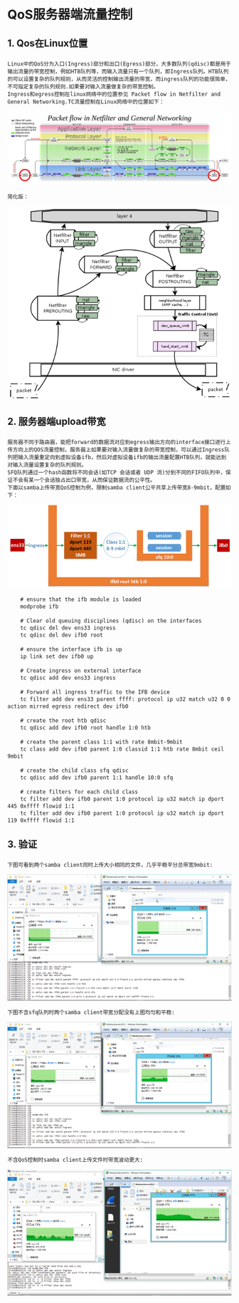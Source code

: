 
# QoS服务器端流量控制
   
   
## 1. Qos在Linux位置

### 
    Linux中的QoS分为入口(Ingress)部分和出口(Egress)部分，大多数队列(qdisc)都是用于输出流量的带宽控制，例如HTB队列等，而输入流量只有一个队列，即Ingress队列。HTB队列的可以设置复杂的队列规则，从而灵活的控制输出流量的带宽，而ingress队列的功能很简单，不可指定复杂的队列规则.如果要对输入流量做复杂的带宽控制。
    Ingress和egress控制在linux网络中的位置参见 Packet flow in Netfilter and General Networking.TC流量控制在Linux网络中的位置如下：
![image](https://github.com/larkguo/Architecture/blob/master/QoS/data/Netfilter-packet-flow.svg.png)
    
    简化版：
![image](https://github.com/larkguo/Architecture/blob/master/QoS/data/tc-in-linux.png)

 
## 2. 服务器端upload带宽

###
    服务器不同于路由器，能把forward的数据流对应到egress输出方向的interface接口进行上传方向上的QOS流量控制，服务器上如果要对输入流量做复杂的带宽控制，可以通过Ingress队列把输入流量重定向到虚拟设备ifb，然后对虚拟设备ifb的输出流量配置HTB队列，就能达到对输入流量设置复杂的队列规则。
    SFQ队列通过一个hash函数将不同会话(如TCP 会话或者 UDP 流)分到不同的FIFO队列中，保证不会有某一个会话独占出口带宽，从而保证数据流的公平性。
    下面以samba上传带宽QoS控制为例，限制samba client公平共享上传带宽8-9mbit，配置如下：
![image](https://github.com/larkguo/Architecture/blob/master/QoS/data/upload-qos.png)

		# ensure that the ifb module is loaded 
		modprobe ifb
		
		# Clear old queuing disciplines (qdisc) on the interfaces
		tc qdisc del dev ens33 ingress
		tc qdisc del dev ifb0 root
		
		# ensure the interface ifb is up 
		ip link set dev ifb0 up
		
		# Create ingress on external interface
		tc qdisc add dev ens33 ingress 
		 
		# Forward all ingress traffic to the IFB device
		tc filter add dev ens33 parent ffff: protocol ip u32 match u32 0 0 action mirred egress redirect dev ifb0
		
		# create the root htb qdisc
		tc qdisc add dev ifb0 root handle 1:0 htb
		
		# create the parent class 1:1 with rate 8mbit-9mbit
		tc class add dev ifb0 parent 1:0 classid 1:1 htb rate 8mbit ceil 9mbit
		
		# create the child class sfq qdisc
		tc qdisc add dev ifb0 parent 1:1 handle 10:0 sfq 
		
		# create filters for each child class
		tc filter add dev ifb0 parent 1:0 protocol ip u32 match ip dport 445 0xffff flowid 1:1
		tc filter add dev ifb0 parent 1:0 protocol ip u32 match ip dport 119 0xffff flowid 1:1

 
## 3. 验证

###
    下图可看到两个samba client同时上传大小相同的文件，几乎平稳平分总带宽9mbit:
![image](https://github.com/larkguo/Architecture/blob/master/QoS/data/SMB-HTB-IFB-SFQ.png)

    下图不含sfq队列时两个samba client带宽分配没有上图均匀和平稳:
![image](https://github.com/larkguo/Architecture/blob/master/QoS/data/SMB-HTB-IFB.png)

    不含QoS控制时samba client上传文件时带宽波动更大:
![image](https://github.com/larkguo/Architecture/blob/master/QoS/data/SMB-no-QoS.png)
